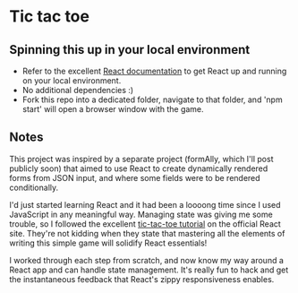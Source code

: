 # Tic tac toe
## Spinning this up in your local environment
- Refer to the excellent [React documentation](https://reactjs.org/) to get React up and running on your local environment.
- No additional dependencies :)
- Fork this repo into a dedicated folder, navigate to that folder, and 'npm start' will open a browser window with the game.
## Notes
This project was inspired by a separate project (formAlly, which I'll post publicly soon) that aimed to use React to create dynamically rendered forms from JSON input, and where some fields were to be rendered conditionally.

I'd just started learning React and it had been a loooong time since I used JavaScript in any meaningful way. Managing state was giving me some trouble, so I followed the excellent [tic-tac-toe tutorial](https://reactjs.org/tutorial/tutorial.html) on the official React site. They're not kidding when they state that mastering all the elements of writing this simple game will solidify React essentials!

I worked through each step from scratch, and now know my way around a React app and can handle state management. It's really fun to hack and get the instantaneous feedback that React's zippy responsiveness enables.
